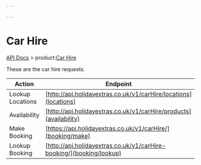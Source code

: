 ```yaml
---

---
```


# Car Hire

[API Docs](/hxapi/) > product:[Car Hire](index)

These are the car hire requests.

| Action | Endpoint | Method |
| --- | --- | --- |
| Lookup Locations | [http://api.holidayextras.co.uk/v1/carHire/locations](locations) | GET |
| Availability | [http://api.holidayextras.co.uk/v1/carHire/products](availability) | GET |
| Make Booking | [https://api.holidayextras.co.uk/v1/carHire/](booking/make) | POST |
| Lookup Booking | [http://api.holidayextras.co.uk/v1/carHire-booking/](booking/lookup) | GET |
